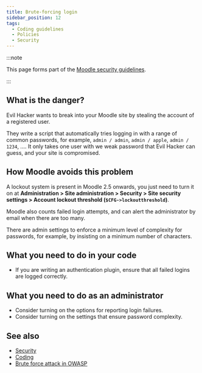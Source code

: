 ```yaml
---
title: Brute-forcing login
sidebar_position: 12
tags:
  - Coding guidelines
  - Policies
  - Security
---
```


<!-- cspell:ignore OWASP -->

:::note

This page forms part of the [Moodle security guidelines](../security).

:::

## What is the danger?

Evil Hacker wants to break into your Moodle site by stealing the account of a registered user.

They write a script that automatically tries logging in with a range of common passwords, for example, `admin / admin`, `admin / apple`, `admin / 1234`, .... It only takes one user with we weak password that Evil Hacker can guess, and your site is compromised.

## How Moodle avoids this problem

A lockout system is present in Moodle 2.5 onwards, you just need to turn it on at **Administration > Site administration > Security > Site security settings > Account lockout threshold (`$CFG->lockoutthreshold`)**.

Moodle also counts failed login attempts, and can alert the administrator by email when there are too many.

There are admin settings to enforce a minimum level of complexity for passwords, for example, by insisting on a minimum number of characters.

## What you need to do in your code

- If you are writing an authentication plugin, ensure that all failed logins are logged correctly.

## What you need to do as an administrator

- Consider turning on the options for reporting login failures.
- Consider turning on the settings that ensure password complexity.

## See also

- [Security](../security)
- [Coding](/general/development/policies)
- [Brute force attack in OWASP](https://owasp.org/www-community/attacks/Brute_force_attack)
